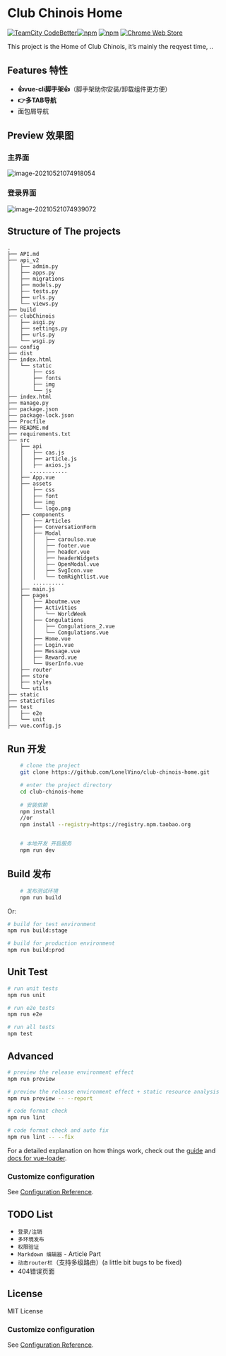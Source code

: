 # Club Chinois Home

[![TeamCity CodeBetter](https://img.shields.io/teamcity/codebetter/bt428.svg)![npm](https://img.shields.io/npm/dw/localeval.svg)]() [![npm](https://img.shields.io/npm/v/npm.svg)]() [![Chrome Web Store](https://img.shields.io/chrome-web-store/stars/nimelepbpejjlbmoobocpfnjhihnpked.svg)]()

This project is the Home of Club Chinois, it’s mainly the reqyest time, ..

## Features 特性

- **👍vue-cli脚手架👍**（脚手架助你安装/卸载组件更方便）
- **👉多TAB导航**
- 面包屑导航

## Preview 效果图

### 主界面

![image-20210521074918054](https://cdn.jsdelivr.net/gh/LonelVino/CDN@1.4.5/ClubChinois/club-chinois-home-home.png)

### 登录界面

![image-20210521074939072](https://cdn.jsdelivr.net/gh/LonelVino/CDN@1.4.5/ClubChinois/club-chinois-home-login.png)

## Structure of The projects

```
.
├── API.md
├── api_v2
│   ├── admin.py
│   ├── apps.py
│   ├── migrations
│   ├── models.py
│   ├── tests.py
│   ├── urls.py
│   └── views.py
├── build
├── clubChinois
│   ├── asgi.py
│   ├── settings.py
│   ├── urls.py
│   └── wsgi.py
├── config
├── dist
├── index.html
│   └── static
│       ├── css
│       ├── fonts
│       ├── img
│       └── js
├── index.html
├── manage.py
├── package.json
├── package-lock.json
├── Procfile
├── README.md
├── requirements.txt
├── src
│   ├── api
│   │   ├── cas.js
│   │   ├── article.js
│   │   ├── axios.js
│   │  ............
│   ├── App.vue
│   ├── assets
│   │   ├── css
│   │   ├── font
│   │   ├── img
│   │   └── logo.png
│   ├── components
│   │   ├── Articles
│   │   ├── ConversationForm
│   │   ├── Modal
│   │   │   ├── caroulse.vue
│   │   │   ├── footer.vue
│   │   │   ├── header.vue
│   │   │   ├── headerWidgets
│   │   │   ├── OpenModal.vue
│   │   │   ├── SvgIcon.vue
│   │   │   └── temRightlist.vue
│   │   ..........
│   ├── main.js
│   ├── pages
│   │   ├── Aboutme.vue
│   │   ├── Activities
│   │   │   └── WorldWeek
│   │   ├── Congulations
│   │   │   ├── Congulations_2.vue
│   │   │   └── Congulations.vue
│   │   ├── Home.vue
│   │   ├── Login.vue
│   │   ├── Message.vue
│   │   ├── Reward.vue
│   │   └── UserInfo.vue
│   ├── router
│   ├── store
│   ├── styles
│   └── utils
├── static
├── staticfiles
├── test
│   ├── e2e
│   └── unit
├── vue.config.js
```

## Run 开发

```bash
    # clone the project
    git clone https://github.com/LonelVino/club-chinois-home.git

    # enter the project directory
    cd club-chinois-home
    
    # 安装依赖
    npm install
    //or 
    npm install --registry=https://registry.npm.taobao.org


    # 本地开发 开启服务
    npm run dev
```

## Build 发布

```bash
    # 发布测试环境 
    npm run build
```

Or:

```bash
# build for test environment
npm run build:stage

# build for production environment
npm run build:prod

```

## Unit Test

```bash
# run unit tests
npm run unit

# run e2e tests
npm run e2e

# run all tests
npm test
```

## Advanced

```bash
# preview the release environment effect
npm run preview

# preview the release environment effect + static resource analysis
npm run preview -- --report

# code format check
npm run lint

# code format check and auto fix
npm run lint -- --fix
```

For a detailed explanation on how things work, check out the [guide](http://vuejs-templates.github.io/webpack/) and [docs for vue-loader](http://vuejs.github.io/vue-loader).

### Customize configuration

See [Configuration Reference](https://cli.vuejs.org/config/).

## TODO List

- `登录/注销`
- `多环境发布`
- `权限验证`
- `Markdown 编辑器` - Article Part
- `动态router栏`（支持多级路由）(a little bit bugs to be fixed)
- 404错误页面

## License

MIT License

### Customize configuration

See [Configuration Reference](https://cli.vuejs.org/config/).

